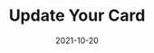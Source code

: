 ---
layout: blocks
title: Update Your Card
date: 2021-10-20
page_sections:
  - block: one-column-1
    class: alt
    headline: <strong>Update your card.</strong>
  - block: update-card
    class: alt
    success_url: '/update-card-success'

---